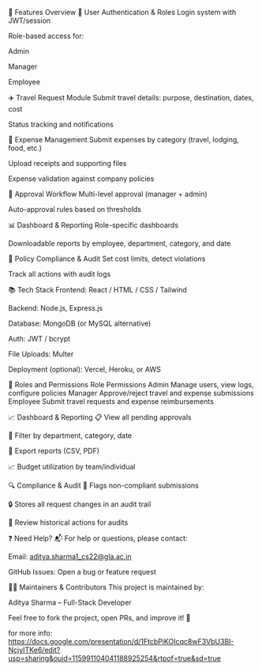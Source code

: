🔑 Features Overview
🔐 User Authentication & Roles
Login system with JWT/session

Role-based access for:

Admin

Manager

Employee

✈️ Travel Request Module
Submit travel details: purpose, destination, dates, cost

Status tracking and notifications

💼 Expense Management
Submit expenses by category (travel, lodging, food, etc.)

Upload receipts and supporting files

Expense validation against company policies

🧾 Approval Workflow
Multi-level approval (manager + admin)

Auto-approval rules based on thresholds

📊 Dashboard & Reporting
Role-specific dashboards

Downloadable reports by employee, department, category, and date

📏 Policy Compliance & Audit
Set cost limits, detect violations

Track all actions with audit logs

📚 Tech Stack
Frontend: React / HTML / CSS / Tailwind

Backend: Node.js, Express.js

Database: MongoDB (or MySQL alternative)

Auth: JWT / bcrypt

File Uploads: Multer

Deployment (optional): Vercel, Heroku, or AWS

👥 Roles and Permissions
Role	Permissions
Admin	Manage users, view logs, configure policies
Manager	Approve/reject travel and expense submissions
Employee	Submit travel requests and expense reimbursements

📈 Dashboard & Reporting
📋 View all pending approvals

📂 Filter by department, category, date

🧾 Export reports (CSV, PDF)

📈 Budget utilization by team/individual

🔍 Compliance & Audit
🚦 Flags non-compliant submissions

🔒 Stores all request changes in an audit trail

📆 Review historical actions for audits

❓ Need Help?
📬 For help or questions, please contact:

Email: aditya.sharma1_cs22@gla.ac.in

GitHub Issues: Open a bug or feature request

🧑‍💻 Maintainers & Contributors
This project is maintained by:

Aditya Sharma – Full-Stack Developer

Feel free to fork the project, open PRs, and improve it! 🙌




for more info:
https://docs.google.com/presentation/d/1FtcbPjKOIcqc8wF3VbU3BI-NcjyITKe6/edit?usp=sharing&ouid=115991104041188925254&rtpof=true&sd=true

